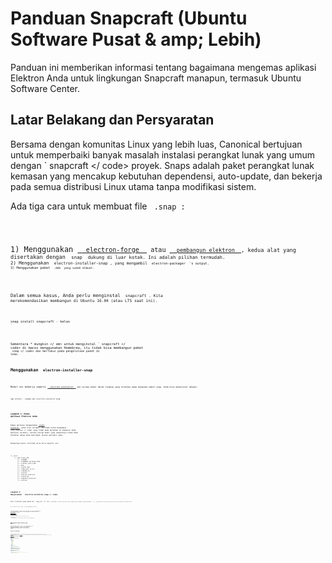 # Panduan Snapcraft (Ubuntu Software Pusat & amp; Lebih)

Panduan ini memberikan informasi tentang bagaimana mengemas aplikasi Elektron Anda untuk lingkungan Snapcraft manapun, termasuk Ubuntu Software Center.

## Latar Belakang dan Persyaratan

Bersama dengan komunitas Linux yang lebih luas, Canonical bertujuan untuk memperbaiki banyak masalah instalasi perangkat lunak yang umum dengan  ` snapcraft </ code> </a> proyek. Snaps adalah paket perangkat lunak kemasan yang mencakup kebutuhan
dependensi, auto-update, dan bekerja pada semua distribusi Linux utama tanpa modifikasi sistem.</p>

<p>Ada tiga cara untuk membuat file <code> .snap </ code>:</p>

<p>1) Menggunakan <a href="https://github.com/electron-userland/electron-forge"> <code> electron-forge </ code> </a> atau <a href="https://github.com/electron-userland/electron-builder"> <code> pembangun elektron </ code> </a>, kedua alat yang disertakan dengan <code> snap </ code> dukung di luar kotak. Ini adalah pilihan termudah.
2) Menggunakan <code> electron-installer-snap </ code>, yang mengambil <code> electron-packager </ code> 's output.
3) Menggunakan paket <code> .deb </ code> yang sudah dibuat.</p>

<p>Dalam semua kasus, Anda perlu menginstal <code> snapcraft </ code>. Kita
merekomendasikan membangun di Ubuntu 16.04 (atau LTS saat ini).</p>

<pre><code class="sh">snap install snapcraft - kelas
`</pre> 

Sementara * mungkin </ em> untuk menginstal ` snapcraft </ code> di macos menggunakan Homebrew, itu tidak bisa membangun paket <code> snap </ code> dan berfokus pada pengelolaan paket di toko.</p>

<h2>Menggunakan <code> electron-installer-snap </ code></h2>

<p>Modul ini bekerja seperti <a href="https://github.com/electron/windows-installer"> <code> electron-winstaller </ code> </a> dan serupa modul dalam lingkup yang terbatas pada bangunan paket snap. Anda bisa menginstal dengan:</p>

<pre><code class="sh">npm install --simpan-dev electron-installer-snap
`</pre> 

### Langkah 1: Kemas Aplikasi Elektron Anda

Kemas aplikasi menggunakan [ paket elektron ](https://github.com/electron-userland/electron-packager) (atau alat serupa). Pastikan untuk menghapus ` node_modules </ code> yang tidak Anda butuhkan di komputer Anda Aplikasi terakhir, karena setiap modul yang sebenarnya tidak Anda butuhkan hanya akan meningkat ukuran aplikasi anda.</p>

<p>Outputnya harus terlihat kira-kira seperti ini:</p>

<pre><code class="text">.
└── dist
    └── app-linux-x64
        ├── LICENSE
        ├── LICENSES.chromium.html
        ├── content_shell.pak
        ├── app
        ├── icudtl.dat
        ├── libgcrypt.so.11
        ├── libnode.so
        ├── locales
        ├── natives_blob.bin
        ├── resources
        ├── snapshot_blob.bin
        └── version
`</pre> 

### Langkah 2: Menjalankan ` electron-installer-snap </ code></h3>

<p>Dari terminal yang memiliki <code> snapcraft </ code> di <code> PATH </ code>, jalankan <code> electron-installer-snap </ code> dengan hanya parameter yang dibutuhkan <code> - src </ code>, yang merupakan lokasi paket Anda Aplikasi elektron dibuat pada langkah pertama.</p>

<pre><code class="sh">npx electron-installer-snap --src=out/myappname-linux-x64
`</pre> 

Jika Anda memiliki jaringan pipa yang ada, Anda dapat menggunakan `` electron-installer-snap </ code> pemrograman. Untuk informasi lebih lanjut, lihat <a href="https://docs.snapcraft.io/build-snaps/syntax">dokumentasi Snapcraft API</a>.</p>

<pre><code class="js">const snap = require('electron-installer-snap')

snap(options)
  .then(snapPath => console.log(`Created snap at ${snapPath}!`))
``</pre> 

## Menggunakan Paket Debian yang Ada

Snapcraft mampu mengambil file ` .deb </ code> yang ada dan mengubahnya menjadi file <code> .snap </ code>. Pembuatan snap dikonfigurasi menggunakan <code> snapcraft.yaml </ code>
file yang menggambarkan sumber, dependensi, deskripsi, dan blok bangunan inti lainnya.</p>

<h3>Langkah 1: Buat Paket Debian</h3>

<p>Jika Anda belum memiliki paket <code> .deb </ code>, gunakan <code> electron-installer-snap </ code> mungkin jalan yang lebih mudah untuk membuat paket snap. However, multiple solutions
for creating Debian packages exist, including <a href="https://github.com/electron-userland/electron-forge"><code>electron-forge`</a>, [`electron-builder`](https://github.com/electron-userland/electron-builder) or [`electron-installer-debian`](https://github.com/unindented/electron-installer-debian).

### Step 2: Create a snapcraft.yaml

For more information on the available configuration options, see the [documentation on the snapcraft syntax](https://docs.snapcraft.io/build-snaps/syntax). Let's look at an example:

```yaml
name: myApp
version: 2.0.0
summary: A little description for the app.
description: |
 You know what? This app is amazing! It does all the things
 for you. Some say it keeps you young, maybe even happy.

grade: stable
confinement: classic

parts:
  slack:
    plugin: dump
    source: my-deb.deb
    source-type: deb
    after:

      - desktop-gtk2
    stage-packages:
      - libasound2
      - libgconf2-4
      - libnotify4
      - libnspr4
      - libnss3
      - libpcre3
      - libpulse0
      - libxss1
      - libxtst6
  electron-launch:
    plugin: dump
    source: files/
    prepare: |
      chmod +x bin/electron-launch

apps:
  myApp:
    command: bin/electron-launch $SNAP/usr/lib/myApp/myApp
    desktop: usr/share/applications/myApp.desktop
    # Correct the TMPDIR path for Chromium Framework/Electron to ensure
    # libappindicator has readable resources.
    environment:
      TMPDIR: $XDG_RUNTIME_DIR
```

As you can see, the `snapcraft.yaml` instructs the system to launch a file called `electron-launch`. In this example, it simply passes information on to the app's binary:

```sh
#!/bin/sh

exec "$@" --executed-from="$(pwd)" --pid=$$ > /dev/null 2>&1 &
```

Alternatively, if you're building your `snap` with `strict` confinement, you can use the `desktop-launch` command:

```yaml
apps:
  myApp:
    # Correct the TMPDIR path for Chromium Framework/Electron to ensure
    # libappindicator has readable resources.
    command: env TMPDIR=$XDG_RUNTIME_DIR PATH=/usr/local/bin:${PATH} ${SNAP}/bin/desktop-launch $SNAP/myApp/desktop
    desktop: usr/share/applications/desktop.desktop
```